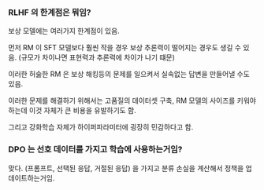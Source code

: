 ### RLHF 의 한계점은 뭐임? 

보상 모델에는 여러가지 한계점이 있음. 

먼저 RM 이 SFT 모델보다 훨씬 작을 경우 보상 추론력이 떨어지는 경우도 생길 수 있음. (규모가 차이나면 표현력과 추론력에 차이가 나기 떄문)

이러한 허숧한 RM 은 보상 해킹등의 문제를 일으켜서 실속없는 답변을 만들어낼 수도 있음. 

이러한 문제를 해결하기 위해서는 고품질의 데이터셋 구축, RM 모델의 사이즈를 키워야하는데 이것 자체가 큰 비용을 유발하기도 함.  

그리고 강화학습 자체가 하이퍼파라미터에 굉장히 민감하다고 함. 


### DPO 는 선호 데이터를 가지고 학습에 사용하는거임? 

맞다. (프롬프트, 선택된 응답, 거절된 응답) 을 가지고 분류 손실을 계산해서 정책을 업데이트하는거임. 


